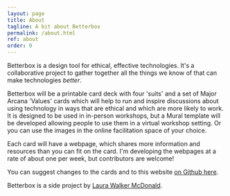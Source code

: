 ```yaml
---
layout: page
title: About
tagline: A bit about Betterbox
permalink: /about.html
ref: about
order: 0
---
```


Betterbox is a design tool for ethical, effective technologies. It's a collaborative project to gather together all the things we know of that can make technologies _better_.

Betterbox will be a printable card deck with four 'suits' and a set of Major Arcana 'Values' cards which will help to run and inspire discussions about using technology in ways that are ethical and which are more likely to work. It is designed to be used in in-person workshops, but a Mural template will be developed allowing people to use them in a virtual workshop setting. Or you can use the images in the online facilitation space of your choice.

Each card will have a webpage, which shares more information and resources than you can fit on the card. I'm developing the webpages at a rate of about one per week, but contributors are welcome!

You can suggest changes to the cards and to this website [on Github here](https://github.com/laurawmcd/betterbox).

Betterbox is a side project by [Laura Walker McDonald](http://www.laurawalkermcdonald.com).
